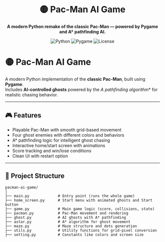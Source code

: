 <h1 align="center">🟡 Pac-Man AI Game</h1>

<p align="center">
  <b>A modern Python remake of the classic Pac-Man — powered by Pygame and A* pathfinding AI.</b>
</p>

<p align="center">
  <img src="https://img.shields.io/badge/Python-3.8%2B-blue?logo=python" alt="Python">
  <img src="https://img.shields.io/badge/Pygame-2.0%2B-green?logo=pygame" alt="Pygame">
  <img src="https://img.shields.io/badge/License-MIT-yellow" alt="License">
</p>



# 🟡 Pac-Man AI Game

A modern Python implementation of the **classic Pac-Man**, built using **Pygame**.  
Includes **AI-controlled ghosts** powered by the **A* pathfinding algorithm** for realistic chasing behavior.

---

## 🎮 Features

- Playable Pac-Man with smooth grid-based movement  
- Four ghost enemies with different colors and behaviors  
- A* pathfinding logic for intelligent ghost chasing  
- Interactive home/start screen with animations  
- Score tracking and win/lose conditions  
- Clean UI with restart option

---

## 🧩 Project Structure

```
pacman-ai-game/
│
├── main.py             # Entry point (runs the whole game)
├── home_screen.py      # Start menu with animated ghosts and Start button
├── game.py             # Main game logic (score, collisions, state)
├── pacman.py           # Pac-Man movement and rendering
├── ghost.py            # AI ghosts with A* pathfinding
├── astar.py            # A* algorithm for ghost movement
├── maze.py             # Maze structure and dots generation
├── utils.py            # Utility functions for grid-pixel conversion
├── setting.py          # Constants like colors and screen size

```
